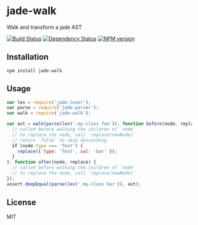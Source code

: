 # jade-walk

Walk and transform a jade AST

[![Build Status](https://img.shields.io/travis/jadejs/jade-walk/master.svg)](https://travis-ci.org/jadejs/jade-walk)
[![Dependency Status](https://img.shields.io/gemnasium/jadejs/jade-walk.svg)](https://gemnasium.com/jadejs/jade-walk)
[![NPM version](https://img.shields.io/npm/v/jade-walk.svg)](https://www.npmjs.org/package/jade-walk)

## Installation

    npm install jade-walk

## Usage


```js
var lex = require('jade-lexer');
var parse = require('jade-parser');
var walk = require('jade-walk');

var ast = walk(parse(lex('.my-class foo')), function before(node, replace) {
  // called before walking the children of `node`
  // to replace the node, call `replace(newNode)`
  // return `false` to skip descending
  if (node.type === 'Text') {
    replace({ type: 'Text', val: 'bar' });
  }
}, function after(node, replace) {
  // called before walking the children of `node`
  // to replace the node, call `replace(newNode)`
});
assert.deepEqual(parse(lex('.my-class bar')), ast);
```

## License

  MIT
